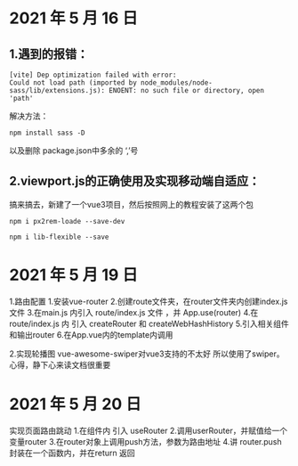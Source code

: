 # 2021 年 5 月 16 日
## 1.遇到的报错：
```
[vite] Dep optimization failed with error:
Could not load path (imported by node_modules/node-sass/lib/extensions.js): ENOENT: no such file or directory, open 'path'
```
解决方法：
```
npm install sass -D
```
以及删除 package.json中多余的 ‘,’号

## 2.viewport.js的正确使用及实现移动端自适应：
搞来搞去，新建了一个vue3项目，然后按照网上的教程安装了这两个包
```
npm i px2rem-loade --save-dev
```
```
npm i lib-flexible --save
``` 

# 2021 年 5 月 19 日
1.路由配置
1.安装vue-router
2.创建route文件夹，在router文件夹内创建index.js文件
3.在main.js 内引入 route/index.js 文件 ，并 App.use(router)
4.在route/index.js 内 引入 createRouter 和 createWebHashHistory
5.引入相关组件和输出router
6.在App.vue内的template内调用 <router-view/>

2.实现轮播图
vue-awesome-swiper对vue3支持的不太好
所以使用了swiper。
心得，静下心来读文档很重要

# 2021 年 5 月 20 日
实现页面路由跳动
1.在组件内 引入 useRouter
2.调用userRouter，并赋值给一个变量router
3.在router对象上调用push方法，参数为路由地址
4.讲 router.push 封装在一个函数内，并在return 返回